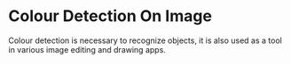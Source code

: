 # Colour Detection On Image
 Colour detection is necessary to recognize objects, it is also used as a tool in various image editing and drawing apps.
